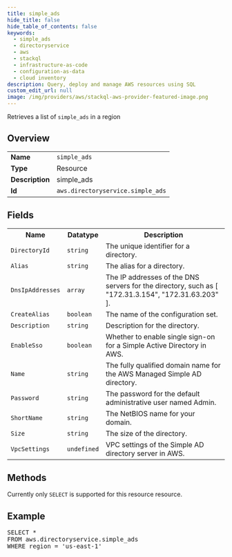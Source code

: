 ```yaml
---
title: simple_ads
hide_title: false
hide_table_of_contents: false
keywords:
  - simple_ads
  - directoryservice
  - aws
  - stackql
  - infrastructure-as-code
  - configuration-as-data
  - cloud inventory
description: Query, deploy and manage AWS resources using SQL
custom_edit_url: null
image: /img/providers/aws/stackql-aws-provider-featured-image.png
---
```

Retrieves a list of <code>simple_ads</code> in a region

## Overview
<table><tbody>
<tr><td><b>Name</b></td><td><code>simple_ads</code></td></tr>
<tr><td><b>Type</b></td><td>Resource</td></tr>
<tr><td><b>Description</b></td><td>simple_ads</td></tr>
<tr><td><b>Id</b></td><td><code>aws.directoryservice.simple_ads</code></td></tr>
</tbody></table>

## Fields
<table><tbody>
<tr><th>Name</th><th>Datatype</th><th>Description</th></tr>
<tr><td><code>DirectoryId</code></td><td><code>string</code></td><td>The unique identifier for a directory.</td></tr>
<tr><td><code>Alias</code></td><td><code>string</code></td><td>The alias for a directory.</td></tr>
<tr><td><code>DnsIpAddresses</code></td><td><code>array</code></td><td>The IP addresses of the DNS servers for the directory, such as &#91; "172.31.3.154", "172.31.63.203" &#93;.</td></tr>
<tr><td><code>CreateAlias</code></td><td><code>boolean</code></td><td>The name of the configuration set.</td></tr>
<tr><td><code>Description</code></td><td><code>string</code></td><td>Description for the directory.</td></tr>
<tr><td><code>EnableSso</code></td><td><code>boolean</code></td><td>Whether to enable single sign-on for a Simple Active Directory in AWS.</td></tr>
<tr><td><code>Name</code></td><td><code>string</code></td><td>The fully qualified domain name for the AWS Managed Simple AD directory.</td></tr>
<tr><td><code>Password</code></td><td><code>string</code></td><td>The password for the default administrative user named Admin.</td></tr>
<tr><td><code>ShortName</code></td><td><code>string</code></td><td>The NetBIOS name for your domain.</td></tr>
<tr><td><code>Size</code></td><td><code>string</code></td><td>The size of the directory.</td></tr>
<tr><td><code>VpcSettings</code></td><td><code>undefined</code></td><td>VPC settings of the Simple AD directory server in AWS.</td></tr>

</tbody></table>

## Methods
Currently only <code>SELECT</code> is supported for this resource resource.

## Example
<pre>
SELECT *<br/>FROM aws.directoryservice.simple_ads<br/>WHERE region = 'us-east-1'
</pre>
